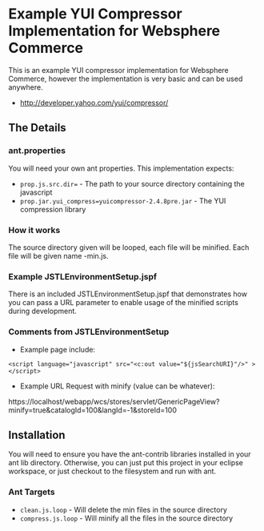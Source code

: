 Example YUI Compressor Implementation for Websphere Commerce
=============

This is an example YUI compressor implementation for Websphere Commerce, however the implementation
is very basic and can be used anywhere. 

* http://developer.yahoo.com/yui/compressor/

The Details
------------

### ant.properties

You will need your own ant properties. This implementation expects:

* `prop.js.src.dir=` - The path to your source directory containing the javascript
* `prop.jar.yui_compress=yuicompressor-2.4.8pre.jar` - The YUI compression library

### How it works

The source directory given will be looped, each file will be minified. Each file will be given name <basename>-min.js.

### Example JSTLEnvironmentSetup.jspf

There is an included JSTLEnvironmentSetup.jspf that demonstrates how you can pass a URL parameter
to enable usage of the minified scripts during development. 

### Comments from JSTLEnvironmentSetup

* Example page include:

`<script language="javascript" src="<c:out value="${jsSearchURI}"/>" ></script>`

* Example URL Request with minify (value can be whatever):

https://localhost/webapp/wcs/stores/servlet/GenericPageView?minify=true&catalogId=100&langId=-1&storeId=100

Installation
-----------

You will need to ensure you have the ant-contrib libraries installed in your ant lib directory. Otherwise, 
you can just put this project in your eclipse workspace, or just checkout to the filesystem and run with ant. 

### Ant Targets

* `clean.js.loop` - Will delete the min files in the source directory
* `compress.js.loop` - Will minify all the files in the source directory